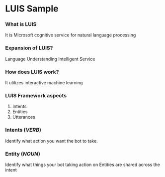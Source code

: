 # LUIS Sample

### What is LUIS
It is Microsoft cognitive service for natural language processing

### Expansion of LUIS?
Language Understanding Intelligent Service

### How does LUIS work?
It utilizes interactive machine learning

### LUIS Framework aspects
1. Intents
2. Entities
3. Utterances

### Intents (*VERB*)
Identify what action you want the bot to take.

### Entity (*NOUN*)
Identify what things your bot taking action on
Entities are shared across the intent
